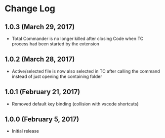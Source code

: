 # Change Log

## 1.0.3 (March 29, 2017)

- Total Commander is no longer killed after closing Code when TC process had been started by the extension

## 1.0.2 (March 28, 2017)

- Active/selected file is now also selected in TC after calling the command instead of just opening the containing folder

## 1.0.1 (February 21, 2017)

- Removed default key binding (collision with vscode shortcuts)
## 1.0.0 (February 5, 2017)

- Initial release